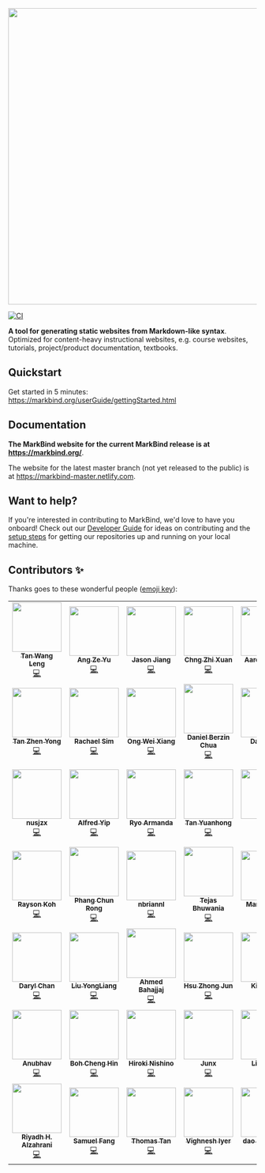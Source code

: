 <img src="docs/images/logo-lightbackground.png" width="600" />

[![CI](https://github.com/MarkBind/markbind/actions/workflows/ci.yml/badge.svg)](https://github.com/MarkBind/markbind/actions/workflows/ci.yml)

**A tool for generating static websites from Markdown-like syntax**. Optimized for content-heavy instructional websites, e.g. course websites, tutorials, project/product documentation, textbooks.

## Quickstart

Get started in 5 minutes: https://markbind.org/userGuide/gettingStarted.html

## Documentation

**The MarkBind website for the current MarkBind release is at https://markbind.org/**.

The website for the latest master branch (not yet released to the public) is at https://markbind-master.netlify.com.

## Want to help?

If you're interested in contributing to MarkBind, we'd love to have you onboard! Check out our [Developer Guide](https://markbind.org/devdocs/devGuide/devGuide.html) for ideas on contributing and the [setup steps](https://markbind.org/devdocs/devGuide/settingUp.html) for getting our repositories up and running on your local machine.

## Contributors ✨

Thanks goes to these wonderful people ([emoji key](https://allcontributors.org/docs/en/emoji-key)):

<!-- ALL-CONTRIBUTORS-LIST:START - Do not remove or modify this section -->
<!-- prettier-ignore-start -->
<!-- markdownlint-disable -->
<table>
  <tr>
    <td align="center"><a href="https://www.yamgent.com/"><img src="https://avatars.githubusercontent.com/u/3168908?v=4?s=100" width="100px;" alt=""/><br /><sub><b>Tan Wang Leng</b></sub></a><br /><a href="https://github.com/MarkBind/markbind/commits?author=yamgent" title="Code">💻</a></td>
    <td align="center"><a href="https://github.com/ang-zeyu"><img src="https://avatars.githubusercontent.com/u/3306138?v=4?s=100" width="100px;" alt=""/><br /><sub><b>Ang Ze Yu</b></sub></a><br /><a href="https://github.com/MarkBind/markbind/commits?author=ang-zeyu" title="Code">💻</a></td>
    <td align="center"><a href="https://github.com/Gisonrg"><img src="https://avatars.githubusercontent.com/u/4332224?v=4?s=100" width="100px;" alt=""/><br /><sub><b>Jason Jiang</b></sub></a><br /><a href="https://github.com/MarkBind/markbind/commits?author=Gisonrg" title="Code">💻</a></td>
    <td align="center"><a href="https://github.com/Chng-Zhi-Xuan"><img src="https://avatars.githubusercontent.com/u/31084833?v=4?s=100" width="100px;" alt=""/><br /><sub><b>Chng Zhi Xuan</b></sub></a><br /><a href="https://github.com/MarkBind/markbind/commits?author=Chng-Zhi-Xuan" title="Code">💻</a></td>
    <td align="center"><a href="https://linkedin.com/in/aaronlah/"><img src="https://avatars.githubusercontent.com/u/14091939?v=4?s=100" width="100px;" alt=""/><br /><sub><b>Aaron Chong</b></sub></a><br /><a href="https://github.com/MarkBind/markbind/commits?author=acjh" title="Code">💻</a></td>
    <td align="center"><a href="https://github.com/jamos-tay"><img src="https://avatars.githubusercontent.com/u/19278089?v=4?s=100" width="100px;" alt=""/><br /><sub><b>Jamos Tay</b></sub></a><br /><a href="https://github.com/MarkBind/markbind/commits?author=jamos-tay" title="Code">💻</a></td>
    <td align="center"><a href="https://nicholaschuayunzhi.github.io/"><img src="https://avatars.githubusercontent.com/u/22221132?v=4?s=100" width="100px;" alt=""/><br /><sub><b>Nicholas Chua</b></sub></a><br /><a href="https://github.com/MarkBind/markbind/commits?author=nicholaschuayunzhi" title="Code">💻</a></td>
  </tr>
  <tr>
    <td align="center"><a href="https://www.beyondthesprawl.com/"><img src="https://avatars.githubusercontent.com/u/1782590?v=4?s=100" width="100px;" alt=""/><br /><sub><b>Tan Zhen Yong</b></sub></a><br /><a href="https://github.com/MarkBind/markbind/commits?author=Xenonym" title="Code">💻</a></td>
    <td align="center"><a href="https://github.com/rachx"><img src="https://avatars.githubusercontent.com/u/16644412?v=4?s=100" width="100px;" alt=""/><br /><sub><b>Rachael Sim</b></sub></a><br /><a href="https://github.com/MarkBind/markbind/commits?author=rachx" title="Code">💻</a></td>
    <td align="center"><a href="https://github.com/wxwxwxwx9"><img src="https://avatars.githubusercontent.com/u/37920115?v=4?s=100" width="100px;" alt=""/><br /><sub><b>Ong Wei Xiang</b></sub></a><br /><a href="https://github.com/MarkBind/markbind/commits?author=wxwxwxwx9" title="Code">💻</a></td>
    <td align="center"><a href="https://github.com/danielbrzn"><img src="https://avatars.githubusercontent.com/u/251231?v=4?s=100" width="100px;" alt=""/><br /><sub><b>Daniel Berzin Chua</b></sub></a><br /><a href="https://github.com/MarkBind/markbind/commits?author=danielbrzn" title="Code">💻</a></td>
    <td align="center"><a href="https://github.com/openorclose"><img src="https://avatars.githubusercontent.com/u/3646725?v=4?s=100" width="100px;" alt=""/><br /><sub><b>Daryl Tan</b></sub></a><br /><a href="https://github.com/MarkBind/markbind/commits?author=openorclose" title="Code">💻</a></td>
    <td align="center"><a href="http://www.comp.nus.edu.sg/~damithch"><img src="https://avatars.githubusercontent.com/u/1673303?v=4?s=100" width="100px;" alt=""/><br /><sub><b>Damith C. Rajapakse</b></sub></a><br /><a href="https://github.com/MarkBind/markbind/commits?author=damithc" title="Code">💻</a></td>
    <td align="center"><a href="https://github.com/jonahtanjz"><img src="https://avatars.githubusercontent.com/u/47470981?v=4?s=100" width="100px;" alt=""/><br /><sub><b>Jonah Tan</b></sub></a><br /><a href="https://github.com/MarkBind/markbind/commits?author=jonahtanjz" title="Code">💻</a></td>
  </tr>
  <tr>
    <td align="center"><a href="https://github.com/nusjzx"><img src="https://avatars.githubusercontent.com/u/24241939?v=4?s=100" width="100px;" alt=""/><br /><sub><b>nusjzx</b></sub></a><br /><a href="https://github.com/MarkBind/markbind/commits?author=nusjzx" title="Code">💻</a></td>
    <td align="center"><a href="https://github.com/alyip98"><img src="https://avatars.githubusercontent.com/u/2277141?v=4?s=100" width="100px;" alt=""/><br /><sub><b>Alfred Yip</b></sub></a><br /><a href="https://github.com/MarkBind/markbind/commits?author=alyip98" title="Code">💻</a></td>
    <td align="center"><a href="https://github.com/ryoarmanda"><img src="https://avatars.githubusercontent.com/u/24468110?v=4?s=100" width="100px;" alt=""/><br /><sub><b>Ryo Armanda</b></sub></a><br /><a href="https://github.com/MarkBind/markbind/commits?author=ryoarmanda" title="Code">💻</a></td>
    <td align="center"><a href="https://github.com/le0tan"><img src="https://avatars.githubusercontent.com/u/28982486?v=4?s=100" width="100px;" alt=""/><br /><sub><b>Tan Yuanhong</b></sub></a><br /><a href="https://github.com/MarkBind/markbind/commits?author=le0tan" title="Code">💻</a></td>
    <td align="center"><a href="https://sijie123.com/"><img src="https://avatars.githubusercontent.com/u/631938?v=4?s=100" width="100px;" alt=""/><br /><sub><b>Si Jie</b></sub></a><br /><a href="https://github.com/MarkBind/markbind/commits?author=sijie123" title="Code">💻</a></td>
    <td align="center"><a href="https://github.com/yash-chowdhary"><img src="https://avatars.githubusercontent.com/u/21968718?v=4?s=100" width="100px;" alt=""/><br /><sub><b>Yash Chowdhary</b></sub></a><br /><a href="https://github.com/MarkBind/markbind/commits?author=yash-chowdhary" title="Code">💻</a></td>
    <td align="center"><a href="https://www.linkedin.com/in/luyangkenneth/"><img src="https://avatars.githubusercontent.com/u/9073504?v=4?s=100" width="100px;" alt=""/><br /><sub><b>Kenneth Lu</b></sub></a><br /><a href="https://github.com/MarkBind/markbind/commits?author=luyangkenneth" title="Code">💻</a></td>
  </tr>
  <tr>
    <td align="center"><a href="https://raysonkoh.com/"><img src="https://avatars.githubusercontent.com/u/16506539?v=4?s=100" width="100px;" alt=""/><br /><sub><b>Rayson Koh</b></sub></a><br /><a href="https://github.com/MarkBind/markbind/commits?author=raysonkoh" title="Code">💻</a></td>
    <td align="center"><a href="https://github.com/crphang"><img src="https://avatars.githubusercontent.com/u/4986717?v=4?s=100" width="100px;" alt=""/><br /><sub><b>Phang Chun Rong</b></sub></a><br /><a href="https://github.com/MarkBind/markbind/commits?author=crphang" title="Code">💻</a></td>
    <td align="center"><a href="https://github.com/nbriannl"><img src="https://avatars.githubusercontent.com/u/27397021?v=4?s=100" width="100px;" alt=""/><br /><sub><b>nbriannl</b></sub></a><br /><a href="https://github.com/MarkBind/markbind/commits?author=nbriannl" title="Code">💻</a></td>
    <td align="center"><a href="https://github.com/Tejas2805"><img src="https://avatars.githubusercontent.com/u/35946746?v=4?s=100" width="100px;" alt=""/><br /><sub><b>Tejas Bhuwania</b></sub></a><br /><a href="https://github.com/MarkBind/markbind/commits?author=Tejas2805" title="Code">💻</a></td>
    <td align="center"><a href="https://github.com/marvinchin"><img src="https://avatars.githubusercontent.com/u/17447681?v=4?s=100" width="100px;" alt=""/><br /><sub><b>Marvin Chin</b></sub></a><br /><a href="https://github.com/MarkBind/markbind/commits?author=marvinchin" title="Code">💻</a></td>
    <td align="center"><a href="https://github.com/amad-person"><img src="https://avatars.githubusercontent.com/u/22164211?v=4?s=100" width="100px;" alt=""/><br /><sub><b>Aadyaa Maddi</b></sub></a><br /><a href="https://github.com/MarkBind/markbind/commits?author=amad-person" title="Code">💻</a></td>
    <td align="center"><a href="https://kendrickang.github.io/me/"><img src="https://avatars.githubusercontent.com/u/38814428?v=4?s=100" width="100px;" alt=""/><br /><sub><b>Kendrick Ang</b></sub></a><br /><a href="https://github.com/MarkBind/markbind/commits?author=KendrickAng" title="Code">💻</a></td>
  </tr>
  <tr>
    <td align="center"><a href="https://github.com/dvrylc"><img src="https://avatars.githubusercontent.com/u/6095637?v=4?s=100" width="100px;" alt=""/><br /><sub><b>Daryl Chan</b></sub></a><br /><a href="https://github.com/MarkBind/markbind/commits?author=dvrylc" title="Code">💻</a></td>
    <td align="center"><a href="https://tlylt.github.io/"><img src="https://avatars.githubusercontent.com/u/41845017?v=4?s=100" width="100px;" alt=""/><br /><sub><b>Liu YongLiang</b></sub></a><br /><a href="https://github.com/MarkBind/markbind/commits?author=tlylt" title="Code">💻</a></td>
    <td align="center"><a href="https://madanalogy.dev/"><img src="https://avatars.githubusercontent.com/u/42177597?v=4?s=100" width="100px;" alt=""/><br /><sub><b>Ahmed Bahajjaj</b></sub></a><br /><a href="https://github.com/MarkBind/markbind/commits?author=madanalogy" title="Code">💻</a></td>
    <td align="center"><a href="https://www.zhongjun.me/"><img src="https://avatars.githubusercontent.com/u/27919917?v=4?s=100" width="100px;" alt=""/><br /><sub><b>Hsu Zhong Jun</b></sub></a><br /><a href="https://github.com/MarkBind/markbind/commits?author=dcshzj" title="Code">💻</a></td>
    <td align="center"><a href="https://github.com/kimberlyohq"><img src="https://avatars.githubusercontent.com/u/60393696?v=4?s=100" width="100px;" alt=""/><br /><sub><b>Kimberly</b></sub></a><br /><a href="https://github.com/MarkBind/markbind/commits?author=kimberlyohq" title="Code">💻</a></td>
    <td align="center"><a href="https://github.com/hcwong"><img src="https://avatars.githubusercontent.com/u/28432397?v=4?s=100" width="100px;" alt=""/><br /><sub><b>Joshua Wong</b></sub></a><br /><a href="https://github.com/MarkBind/markbind/commits?author=hcwong" title="Code">💻</a></td>
    <td align="center"><a href="https://weasyl.com/~parclytaxel"><img src="https://avatars.githubusercontent.com/u/54175463?v=4?s=100" width="100px;" alt=""/><br /><sub><b>Jeremy Tan Jie Rui</b></sub></a><br /><a href="https://github.com/MarkBind/markbind/commits?author=Parcly-Taxel" title="Code">💻</a></td>
  </tr>
  <tr>
    <td align="center"><a href="https://github.com/anubh-v"><img src="https://avatars.githubusercontent.com/u/35621759?v=4?s=100" width="100px;" alt=""/><br /><sub><b>Anubhav</b></sub></a><br /><a href="https://github.com/MarkBind/markbind/commits?author=anubh-v" title="Code">💻</a></td>
    <td align="center"><a href="https://github.com/bchenghi"><img src="https://avatars.githubusercontent.com/u/57175876?v=4?s=100" width="100px;" alt=""/><br /><sub><b>Boh Cheng Hin</b></sub></a><br /><a href="https://github.com/MarkBind/markbind/commits?author=bchenghi" title="Code">💻</a></td>
    <td align="center"><a href="https://www.tawatawashi.com/"><img src="https://avatars.githubusercontent.com/u/7100187?v=4?s=100" width="100px;" alt=""/><br /><sub><b>Hiroki Nishino</b></sub></a><br /><a href="https://github.com/MarkBind/markbind/commits?author=tawAsh1" title="Code">💻</a></td>
    <td align="center"><a href="https://github.com/ong6"><img src="https://avatars.githubusercontent.com/u/19247856?v=4?s=100" width="100px;" alt=""/><br /><sub><b>Junx</b></sub></a><br /><a href="https://github.com/MarkBind/markbind/commits?author=ong6" title="Code">💻</a></td>
    <td align="center"><a href="https://jyl123.github.io/"><img src="https://avatars.githubusercontent.com/u/24690889?v=4?s=100" width="100px;" alt=""/><br /><sub><b>Li JiaYao</b></sub></a><br /><a href="https://github.com/MarkBind/markbind/commits?author=JYL123" title="Code">💻</a></td>
    <td align="center"><a href="https://morninglit.github.io/Portfolio2/"><img src="https://avatars.githubusercontent.com/u/57279935?v=4?s=100" width="100px;" alt=""/><br /><sub><b>Ambrose Liew</b></sub></a><br /><a href="https://github.com/MarkBind/markbind/commits?author=MorningLit" title="Code">💻</a></td>
    <td align="center"><a href="https://github.com/pr4aveen"><img src="https://avatars.githubusercontent.com/u/2839596?v=4?s=100" width="100px;" alt=""/><br /><sub><b>Praveen</b></sub></a><br /><a href="https://github.com/MarkBind/markbind/commits?author=pr4aveen" title="Code">💻</a></td>
  </tr>
  <tr>
    <td align="center"><a href="https://github.com/riyadh-h"><img src="https://avatars.githubusercontent.com/u/69278589?v=4?s=100" width="100px;" alt=""/><br /><sub><b>Riyadh H. Alzahrani</b></sub></a><br /><a href="https://github.com/MarkBind/markbind/commits?author=riyadh-h" title="Code">💻</a></td>
    <td align="center"><a href="https://github.com/samuelfangjw"><img src="https://avatars.githubusercontent.com/u/60355570?v=4?s=100" width="100px;" alt=""/><br /><sub><b>Samuel Fang</b></sub></a><br /><a href="https://github.com/MarkBind/markbind/commits?author=samuelfangjw" title="Code">💻</a></td>
    <td align="center"><a href="https://github.com/thomastanck"><img src="https://avatars.githubusercontent.com/u/829070?v=4?s=100" width="100px;" alt=""/><br /><sub><b>Thomas Tan</b></sub></a><br /><a href="https://github.com/MarkBind/markbind/commits?author=thomastanck" title="Code">💻</a></td>
    <td align="center"><a href="https://github.com/vig42"><img src="https://avatars.githubusercontent.com/u/42461145?v=4?s=100" width="100px;" alt=""/><br /><sub><b>Vighnesh Iyer</b></sub></a><br /><a href="https://github.com/MarkBind/markbind/commits?author=vig42" title="Code">💻</a></td>
    <td align="center"><a href="https://resumednh.netlify.app/"><img src="https://avatars.githubusercontent.com/u/53283766?v=4?s=100" width="100px;" alt=""/><br /><sub><b>dao ngoc hieu</b></sub></a><br /><a href="https://github.com/MarkBind/markbind/commits?author=daongochieu2810" title="Code">💻</a></td>
    <td align="center"><a href="https://bandism.net/"><img src="https://avatars.githubusercontent.com/u/22633385?v=4?s=100" width="100px;" alt=""/><br /><sub><b>Ikko Ashimine</b></sub></a><br /><a href="https://github.com/MarkBind/markbind/commits?author=eltociear" title="Documentation">📖</a></td>
  </tr>
</table>

<!-- markdownlint-restore -->
<!-- prettier-ignore-end -->

<!-- ALL-CONTRIBUTORS-LIST:END -->
